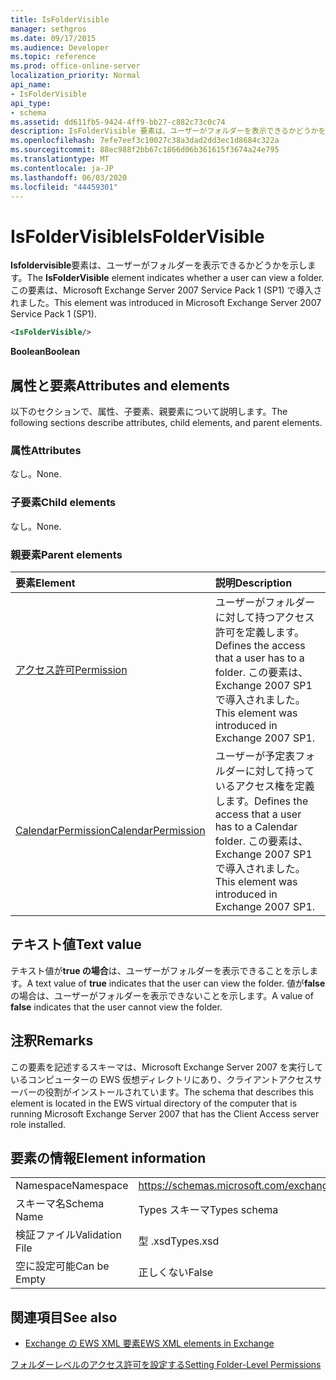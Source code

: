 ```yaml
---
title: IsFolderVisible
manager: sethgros
ms.date: 09/17/2015
ms.audience: Developer
ms.topic: reference
ms.prod: office-online-server
localization_priority: Normal
api_name:
- IsFolderVisible
api_type:
- schema
ms.assetid: dd611fb5-9424-4ff9-bb27-c882c73c0c74
description: IsFolderVisible 要素は、ユーザーがフォルダーを表示できるかどうかを示します。 この要素は、Microsoft Exchange Server 2007 Service Pack 1 (SP1) で導入されました。
ms.openlocfilehash: 7efe7eef3c10027c38a3dad2dd3ec1d8684c322a
ms.sourcegitcommit: 88ec988f2bb67c1866d06b361615f3674a24e795
ms.translationtype: MT
ms.contentlocale: ja-JP
ms.lasthandoff: 06/03/2020
ms.locfileid: "44459301"
---
```

# <a name="isfoldervisible"></a><span data-ttu-id="845ba-104">IsFolderVisible</span><span class="sxs-lookup"><span data-stu-id="845ba-104">IsFolderVisible</span></span>

<span data-ttu-id="845ba-105">**Isfoldervisible**要素は、ユーザーがフォルダーを表示できるかどうかを示します。</span><span class="sxs-lookup"><span data-stu-id="845ba-105">The **IsFolderVisible** element indicates whether a user can view a folder.</span></span> <span data-ttu-id="845ba-106">この要素は、Microsoft Exchange Server 2007 Service Pack 1 (SP1) で導入されました。</span><span class="sxs-lookup"><span data-stu-id="845ba-106">This element was introduced in Microsoft Exchange Server 2007 Service Pack 1 (SP1).</span></span> 
  
```xml
<IsFolderVisible/>
```

 <span data-ttu-id="845ba-107">**Boolean**</span><span class="sxs-lookup"><span data-stu-id="845ba-107">**Boolean**</span></span>
## <a name="attributes-and-elements"></a><span data-ttu-id="845ba-108">属性と要素</span><span class="sxs-lookup"><span data-stu-id="845ba-108">Attributes and elements</span></span>

<span data-ttu-id="845ba-109">以下のセクションで、属性、子要素、親要素について説明します。</span><span class="sxs-lookup"><span data-stu-id="845ba-109">The following sections describe attributes, child elements, and parent elements.</span></span>
  
### <a name="attributes"></a><span data-ttu-id="845ba-110">属性</span><span class="sxs-lookup"><span data-stu-id="845ba-110">Attributes</span></span>

<span data-ttu-id="845ba-111">なし。</span><span class="sxs-lookup"><span data-stu-id="845ba-111">None.</span></span>
  
### <a name="child-elements"></a><span data-ttu-id="845ba-112">子要素</span><span class="sxs-lookup"><span data-stu-id="845ba-112">Child elements</span></span>

<span data-ttu-id="845ba-113">なし。</span><span class="sxs-lookup"><span data-stu-id="845ba-113">None.</span></span>
  
### <a name="parent-elements"></a><span data-ttu-id="845ba-114">親要素</span><span class="sxs-lookup"><span data-stu-id="845ba-114">Parent elements</span></span>

|<span data-ttu-id="845ba-115">**要素**</span><span class="sxs-lookup"><span data-stu-id="845ba-115">**Element**</span></span>|<span data-ttu-id="845ba-116">**説明**</span><span class="sxs-lookup"><span data-stu-id="845ba-116">**Description**</span></span>|
|:-----|:-----|
|[<span data-ttu-id="845ba-117">アクセス許可</span><span class="sxs-lookup"><span data-stu-id="845ba-117">Permission</span></span>](permission.md) <br/> |<span data-ttu-id="845ba-118">ユーザーがフォルダーに対して持つアクセス許可を定義します。</span><span class="sxs-lookup"><span data-stu-id="845ba-118">Defines the access that a user has to a folder.</span></span> <span data-ttu-id="845ba-119">この要素は、Exchange 2007 SP1 で導入されました。</span><span class="sxs-lookup"><span data-stu-id="845ba-119">This element was introduced in Exchange 2007 SP1.</span></span>  <br/> |
|[<span data-ttu-id="845ba-120">CalendarPermission</span><span class="sxs-lookup"><span data-stu-id="845ba-120">CalendarPermission</span></span>](calendarpermission.md) <br/> |<span data-ttu-id="845ba-121">ユーザーが予定表フォルダーに対して持っているアクセス権を定義します。</span><span class="sxs-lookup"><span data-stu-id="845ba-121">Defines the access that a user has to a Calendar folder.</span></span> <span data-ttu-id="845ba-122">この要素は、Exchange 2007 SP1 で導入されました。</span><span class="sxs-lookup"><span data-stu-id="845ba-122">This element was introduced in Exchange 2007 SP1.</span></span>  <br/> |
   
## <a name="text-value"></a><span data-ttu-id="845ba-123">テキスト値</span><span class="sxs-lookup"><span data-stu-id="845ba-123">Text value</span></span>

<span data-ttu-id="845ba-124">テキスト値が**true の場合**は、ユーザーがフォルダーを表示できることを示します。</span><span class="sxs-lookup"><span data-stu-id="845ba-124">A text value of **true** indicates that the user can view the folder.</span></span> <span data-ttu-id="845ba-125">値が**false**の場合は、ユーザーがフォルダーを表示できないことを示します。</span><span class="sxs-lookup"><span data-stu-id="845ba-125">A value of **false** indicates that the user cannot view the folder.</span></span> 
  
## <a name="remarks"></a><span data-ttu-id="845ba-126">注釈</span><span class="sxs-lookup"><span data-stu-id="845ba-126">Remarks</span></span>

<span data-ttu-id="845ba-127">この要素を記述するスキーマは、Microsoft Exchange Server 2007 を実行しているコンピューターの EWS 仮想ディレクトリにあり、クライアントアクセスサーバーの役割がインストールされています。</span><span class="sxs-lookup"><span data-stu-id="845ba-127">The schema that describes this element is located in the EWS virtual directory of the computer that is running Microsoft Exchange Server 2007 that has the Client Access server role installed.</span></span>
  
## <a name="element-information"></a><span data-ttu-id="845ba-128">要素の情報</span><span class="sxs-lookup"><span data-stu-id="845ba-128">Element information</span></span>

|||
|:-----|:-----|
|<span data-ttu-id="845ba-129">Namespace</span><span class="sxs-lookup"><span data-stu-id="845ba-129">Namespace</span></span>  <br/> |https://schemas.microsoft.com/exchange/services/2006/types  <br/> |
|<span data-ttu-id="845ba-130">スキーマ名</span><span class="sxs-lookup"><span data-stu-id="845ba-130">Schema Name</span></span>  <br/> |<span data-ttu-id="845ba-131">Types スキーマ</span><span class="sxs-lookup"><span data-stu-id="845ba-131">Types schema</span></span>  <br/> |
|<span data-ttu-id="845ba-132">検証ファイル</span><span class="sxs-lookup"><span data-stu-id="845ba-132">Validation File</span></span>  <br/> |<span data-ttu-id="845ba-133">型 .xsd</span><span class="sxs-lookup"><span data-stu-id="845ba-133">Types.xsd</span></span>  <br/> |
|<span data-ttu-id="845ba-134">空に設定可能</span><span class="sxs-lookup"><span data-stu-id="845ba-134">Can be Empty</span></span>  <br/> |<span data-ttu-id="845ba-135">正しくない</span><span class="sxs-lookup"><span data-stu-id="845ba-135">False</span></span>  <br/> |
   
## <a name="see-also"></a><span data-ttu-id="845ba-136">関連項目</span><span class="sxs-lookup"><span data-stu-id="845ba-136">See also</span></span>



- [<span data-ttu-id="845ba-137">Exchange の EWS XML 要素</span><span class="sxs-lookup"><span data-stu-id="845ba-137">EWS XML elements in Exchange</span></span>](ews-xml-elements-in-exchange.md)


[<span data-ttu-id="845ba-138">フォルダーレベルのアクセス許可を設定する</span><span class="sxs-lookup"><span data-stu-id="845ba-138">Setting Folder-Level Permissions</span></span>](https://msdn.microsoft.com/library/c7530e86-5112-401c-b10a-9c054ae59f07%28Office.15%29.aspx)

